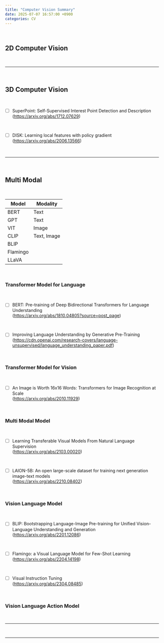 ```yaml
---
title: "Computer Vision Summary"
date: 2025-07-07 16:57:00 +0900
categories: CV
---
```


&nbsp;

## 2D Computer Vision

<br>

---

<br>

## 3D Computer Vision

<br>

* [ ] SuperPoint: Self-Supervised Interest Point Detection and Description
<br>(<https://arxiv.org/abs/1712.07629>)

<br>

* [ ] DISK: Learning local features with policy gradient
<br>(<https://arxiv.org/abs/2006.13566>)

<br>

---

<br>

## Multi Modal

<br>

|Model|Modality|
|---|---|
|BERT|Text|
|GPT|Text|
|VIT|Image|
|CLIP|Text, Image|
|BLIP||
|Flamingo||
|LLaVA||

<br>

### Transformer Model for Language

<br>

* [ ] BERT: Pre-training of Deep Bidirectional Transformers for Language Understanding
<br>(<https://arxiv.org/abs/1810.04805?source=post_page>)

<br>

* [ ] Improving Language Understanding by Generative Pre-Training
<br>(<https://cdn.openai.com/research-covers/language-unsupervised/language_understanding_paper.pdf>)

<br>

### Transformer Model for Vision

<br>

* [ ] An Image is Worth 16x16 Words: Transformers for Image Recognition at Scale
<br>(<https://arxiv.org/abs/2010.11929>)

<br>

### Multi Modal Model

<br>

* [ ] Learning Transferable Visual Models From Natural Language Supervision
<br>(<https://arxiv.org/abs/2103.00020>)

<br>

* [ ] LAION-5B: An open large-scale dataset for training next generation image-text models
<br>(<https://arxiv.org/abs/2210.08402>)

<br>

### Vision Language Model

<br>

* [ ] BLIP: Bootstrapping Language-Image Pre-training for Unified Vision-Language Understanding and Generation
<br>(<https://arxiv.org/abs/2201.12086>)

<br>

* [ ] Flamingo: a Visual Language Model for Few-Shot Learning
<br>(<https://arxiv.org/abs/2204.14198>)

<br>

* [ ] Visual Instruction Tuning
<br>(<https://arxiv.org/abs/2304.08485>)

<br>

### Vision Language Action Model

<br>

---

<br>

---
